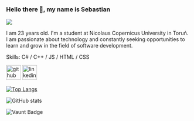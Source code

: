 ### Hello there 👋, my name is Sebastian
![](https://thorium.rocks/imgs/aboutme.png)

I am 23 years old. I'm a student at Nicolaus Copernicus University in Toruń. I am passionate about technology and constantly seeking opportunities to learn and grow in the field of software development.

Skills: C# / C++ / JS / HTML / CSS



[<img src='https://cdn.jsdelivr.net/npm/simple-icons@3.0.1/icons/github.svg' alt='github' height='40'>](https://github.com/https://github.com/SebastianSzt)  [<img src='https://cdn.jsdelivr.net/npm/simple-icons@3.0.1/icons/linkedin.svg' alt='linkedin' height='40'>](https://www.linkedin.com/in/https://www.linkedin.com/in/sebastianszt//)  

[![Top Langs](https://github-readme-stats.vercel.app/api/top-langs/?username=https://github.com/SebastianSzt)](https://github.com/anuraghazra/github-readme-stats)

![GitHub stats](https://github-readme-stats.vercel.app/api?username=sebastianszt&show_icons=true)

![Vaunt Badge](https://api.vaunt.dev/v1/github/entities/https://github.com/SebastianSzt/contributions?format=svg&private=true)  
